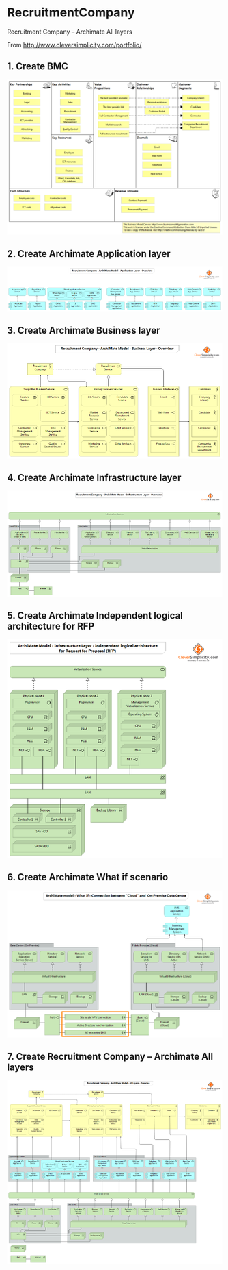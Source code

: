 # RecruitmentCompany
Recruitment Company – Archimate All layers  
 

From http://www.cleversimplicity.com/portfolio/

## 1. Create BMC 
![BMC](https://github.com/latestalexey/RecruitmentCompany/blob/master/RC_BMC.png)
 
## 2. Create Archimate Application layer 
![](https://github.com/latestalexey/RecruitmentCompany/blob/master/RC_Archi_Model_APP_Layer-Overview_1000px%5B1%5D.png) 
## 3. Create Archimate Business layer 
![](https://github.com/latestalexey/RecruitmentCompany/blob/master/RC_Archi_Model_BUS_Layer-Overview_1000px%5B1%5D.png) 
## 4. Create Archimate Infrastructure layer
![](https://github.com/latestalexey/RecruitmentCompany/blob/master/RC_Archi_Model_INF_Layer-Overview_1000px%5B1%5D.png) 
## 5. Create Archimate Independent logical architecture for RFP
![](https://github.com/latestalexey/RecruitmentCompany/blob/master/RC_Archi_Model_INF_Layer_RFP_Description%5B1%5D.png) 
## 6. Create Archimate What if scenario
![](https://github.com/latestalexey/RecruitmentCompany/blob/master/RC_Archi_Model_INF_Layer-Overview-What-if_1000px%5B1%5D.png)
## 7. Create Recruitment Company – Archimate All layers 
![](https://github.com/latestalexey/RecruitmentCompany/blob/master/RC_Archi_Model_ALL_Layers-Overview_1000px%5B1%5D.png)
